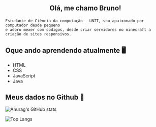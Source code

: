 <h2 align="center"> <br>

Olá, me chamo Bruno!
<br>
</h2>

```
Estudante de Ciência da computação - UNIT, sou apaixonado por computador desde pequeno
e adoro mexer com codigos, desde criar servidores no minecraft a criação de sites responsivos.
```

## Oque ando aprendendo atualmente :desktop_computer:

- HTML
- CSS
- JavaScript
- Java

## Meus dados no Github :file_folder:
![Anurag's GitHub stats](https://github-readme-stats.vercel.app/api?username=BrunoBaracho&show_icons=true&theme=tokyonight)

![Top Langs](https://github-readme-stats.vercel.app/api/top-langs/?username=BrunoBaracho&layout=compact&theme=tokyonight)